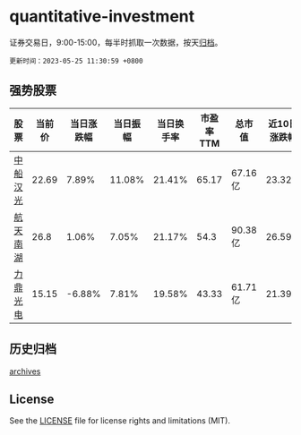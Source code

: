# quantitative-investment

证券交易日，9:00-15:00，每半时抓取一次数据，按天[归档](archives)。

`更新时间：2023-05-25 11:30:59 +0800`

## 强势股票

|股票|当前价|当日涨跌幅|当日振幅|当日换手率|市盈率TTM|总市值|近10日涨跌幅|
|----|----|----|----|----|----|----|----|
|[中船汉光](https://xueqiu.com/S/SZ300847)|22.69|7.89%|11.08%|21.41%|65.17|67.16亿|23.32%|
|[航天南湖](https://xueqiu.com/S/SH688552)|26.8|1.06%|7.05%|21.17%|54.3|90.38亿|26.59%|
|[力鼎光电](https://xueqiu.com/S/SH605118)|15.15|-6.88%|7.81%|19.58%|43.33|61.71亿|21.39%|

## 历史归档

[archives](archives)

## License

See the [LICENSE](LICENSE) file for license rights and limitations (MIT).